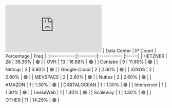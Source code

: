 ![Diagramm](https://github.com/obajay/StateSync-snapshots/blob/main/Projects/Planq/1/README.md)
| Data Center | IP Count | Percentage | Freq |
|:------------:|:--------:|:-----------:|:-----:|
| HETZNER | 28 | 36.36% | 🟢 |
| OVH | 13 | 16.88% | 🟢 |
| Contabo | 9 | 11.69% | 🟢 |
| Netcup | 3 | 3.90% | 🟢 |
| Google-Cloud | 2 | 2.60% | 🟢 |
| IONOS | 2 | 2.60% | 🟢 |
| MEVSPACE | 2 | 2.60% | 🟢 |
| Nubes | 2 | 2.60% | 🟢 |
| AMAZON | 1 | 1.30% | 🟢 |
| DIGITALOCEAN | 1 | 1.30% | 🟢 |
| Interserver | 1 | 1.30% | 🟢 |
| LeaseWeb | 1 | 1.30% | 🟢 |
| Scaleway | 1 | 1.30% | 🟢 |
| OTHER | 11 | 14.29% | 🟢 |